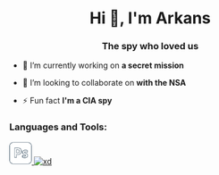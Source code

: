 <h1 align="center">Hi 👋, I'm Arkans</h1>
<h3 align="center">The spy who loved us</h3>

- 🔭 I’m currently working on **a secret mission**

- 👯 I’m looking to collaborate on **with the NSA**

- ⚡ Fun fact **I'm a CIA spy**

<h3 align="left">Languages and Tools:</h3>
<p align="left"> <a href="https://www.adobe.com/in/products/illustrator.html" target="_blank" rel="noreferrer"> <img src="https://raw.githubusercontent.com/devicons/devicon/master/icons/photoshop/photoshop-line.svg" alt="photoshop" width="40" height="40"/> </a> <a href="https://www.adobe.com/products/xd.html" target="_blank" rel="noreferrer"> <img src="https://cdn.worldvectorlogo.com/logos/adobe-xd.svg" alt="xd" width="40" height="40"/> </a> </p>
